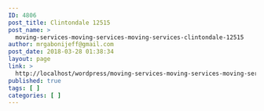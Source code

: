 ```yaml
---
ID: 4806
post_title: Clintondale 12515
post_name: >
  moving-services-moving-services-moving-services-clintondale-12515
author: mrgabonijeff@gmail.com
post_date: 2018-03-28 01:38:34
layout: page
link: >
  http://localhost/wordpress/moving-services-moving-services-moving-services-clintondale-12515/
published: true
tags: [ ]
categories: [ ]
---
```

